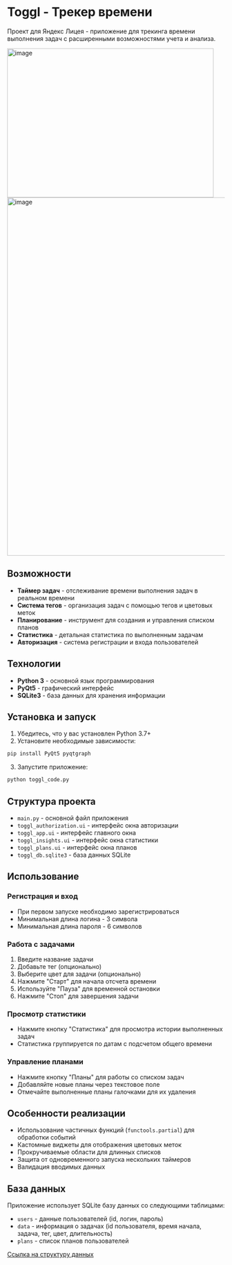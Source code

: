 # Toggl - Трекер времени

Проект для Яндекс Лицея - приложение для трекинга времени выполнения задач с расширенными возможностями учета и анализа.

<img width="478" height="344" alt="image" src="https://github.com/user-attachments/assets/f38d6671-fc6c-46ed-8910-8ed3301ac116" />

<img width="1067" height="827" alt="image" src="https://github.com/user-attachments/assets/bdcab405-5a9a-4e17-a361-214a54f1f678" />


## Возможности

- **Таймер задач** - отслеживание времени выполнения задач в реальном времени
- **Система тегов** - организация задач с помощью тегов и цветовых меток
- **Планирование** - инструмент для создания и управления списком планов
- **Статистика** - детальная статистика по выполненным задачам
- **Авторизация** - система регистрации и входа пользователей

## Технологии

- **Python 3** - основной язык программирования
- **PyQt5** - графический интерфейс
- **SQLite3** - база данных для хранения информации

## Установка и запуск

1. Убедитесь, что у вас установлен Python 3.7+
2. Установите необходимые зависимости:
```bash
pip install PyQt5 pyqtgraph
```

3. Запустите приложение:
```bash
python toggl_code.py
```

## Структура проекта

- `main.py` - основной файл приложения
- `toggl_authorization.ui` - интерфейс окна авторизации
- `toggl_app.ui` - интерфейс главного окна
- `toggl_insights.ui` - интерфейс окна статистики
- `toggl_plans.ui` - интерфейс окна планов
- `toggl_db.sqlite3` - база данных SQLite

## Использование

### Регистрация и вход
- При первом запуске необходимо зарегистрироваться
- Минимальная длина логина - 3 символа
- Минимальная длина пароля - 6 символов

### Работа с задачами
1. Введите название задачи
2. Добавьте тег (опционально)
3. Выберите цвет для задачи (опционально)
4. Нажмите "Старт" для начала отсчета времени
5. Используйте "Пауза" для временной остановки
6. Нажмите "Стоп" для завершения задачи

### Просмотр статистики
- Нажмите кнопку "Статистика" для просмотра истории выполненных задач
- Статистика группируется по датам с подсчетом общего времени

### Управление планами
- Нажмите кнопку "Планы" для работы со списком задач
- Добавляйте новые планы через текстовое поле
- Отмечайте выполненные планы галочками для их удаления

## Особенности реализации

- Использование частичных функций (`functools.partial`) для обработки событий
- Кастомные виджеты для отображения цветовых меток
- Прокручиваемые области для длинных списков
- Защита от одновременного запуска нескольких таймеров
- Валидация вводимых данных

## База данных

Приложение использует SQLite базу данных со следующими таблицами:

- `users` - данные пользователей (id, логин, пароль)
- `data` - информация о задачах (id пользователя, время начала, задача, тег, цвет, длительность)
- `plans` - список планов пользователей


<a href="https://www.figma.com/file/RkTSo1jl531OZjWojlGVw6/Untitled?node-id=0%3A1">Ссылка на структуру данных</a>
